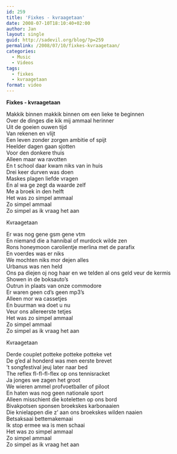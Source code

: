 ```yaml
---
id: 259
title: 'Fixkes - kvraagetaan'
date: 2008-07-10T18:10:40+02:00
author: Jan
layout: single
guid: http://sadevil.org/blog/?p=259
permalink: /2008/07/10/fixkes-kvraagetaan/
categories:
  - Music
  - Videos
tags:
  - fixkes
  - kvraagetaan
format: video
---
```

**Fixkes - kvraagetaan**

Makkik binnen makkik binnen om een lieke te beginnen  
Over de dinges die kik mij ammaal herinner  
Uit de goeien ouwen tijd  
Van rekenen en vlijt  
Een leven zonder zorgen ambitie of spijt  
Heelder dagen gaan sjotten  
Voor den donkere thuis  
Alleen maar wa ravotten  
En t school daar kwam niks van in huis  
Drei keer durven was doen  
Maskes plagen liefde vragen  
En al wa ge zegt da waarde zelf  
Me a broek in den helft  
Het was zo simpel ammaal  
Zo simpel ammaal  
Zo simpel as ik vraag het aan 

Kvraagetaan 

Er was nog gene gsm gene vtm  
En niemand die a hannibal of murdock wilde zen  
Rons honeymoon carolientje merlina met de parafix  
En voerdes was er niks  
We mochten niks mor dejen alles  
Urbanus was nen held  
Ons pa diejen oj nog haar en we telden al ons geld veur de kermis  
Showen in de boksauto’s  
Outrun in plaats van onze commodore  
Er waren geen cd’s geen mp3’s  
Alleen mor wa cassetjes  
En buurman wa doet u nu  
Veur ons allereerste tetjes  
Het was zo simpel ammaal  
Zo simpel ammaal  
Zo simpel as ik vraag het aan 

Kvraagetaan 

Derde couplet potteke potteke potteke vet  
De g’ed al honderd was men eerste brevet  
’t songfestival jeuj later naar bed  
The reflex fl-fl-fl-flex op ons tennisracket  
Ja jonges we zagen het groot  
We wieren ammel profvoetballer of piloot  
En haten was nog geen nationale sport  
Alleen misschient die koteletten op ons bord  
Bivakpotsen sponsen broekskes karbonaaien  
Die knielappen die z’ aan ons broekskes wilden naaien  
Betsaksaai bettemakemaai  
Ik stop ermee wa is men schaai  
Het was zo simpel ammaal  
Zo simpel ammaal  
Zo simpel as ik vraag het aan